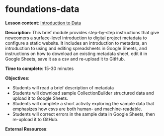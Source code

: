 # foundations-data

**Lesson content**: [Introduction to Data](https://github.com/learn-static/foundations-data/blob/main/intro-data.md)

**Description**: This brief module provides step-by-step instructions that give newcomers a surface-level introduction to digital project metadata to configure a static website. It includes an introduction to metadata, an introduction to using and editing spreadsheets in Google Sheets, and instructions on how to download an existing metadata sheet, edit it in Google Sheets, save it as a csv and re-upload it to GitHub.

**Time to complete**: 15-30 minutes

**Objectives**:
- Students will read a brief description of metadata 
- Students will download sample CollectionBuilder structured data and upload it to Google Sheets.
- Students will complete a short activity exploring the sample data that emphasizes how csvs are both human- and machine-readable.
- Students will correct errors in the sample data in Google Sheets, then re-upload it to GitHub.


**External Resources**:
